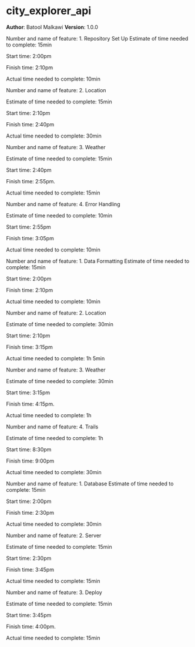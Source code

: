 # city_explorer_api

**Author**: Batool Malkawi
**Version**: 1.0.0 


Number and name of feature: 1. Repository Set Up
Estimate of time needed to complete: 15min

Start time: 2:00pm

Finish time: 2:10pm

Actual time needed to complete: 10min
<!-- -->

<!-- -->
Number and name of feature: 2. Location

Estimate of time needed to complete: 15min

Start time: 2:10pm

Finish time: 2:40pm

Actual time needed to complete: 30min
<!-- -->

<!-- -->
Number and name of feature: 3. Weather

Estimate of time needed to complete: 15min

Start time: 2:40pm

Finish time: 2:55pm.

Actual time needed to complete: 15min
<!-- -->

<!-- -->
Number and name of feature: 4. Error Handling

Estimate of time needed to complete: 10min

Start time: 2:55pm

Finish time: 3:05pm

Actual time needed to complete: 10min
<!-- -->

Number and name of feature: 1. Data Formatting
Estimate of time needed to complete: 15min

Start time: 2:00pm

Finish time: 2:10pm

Actual time needed to complete: 10min
<!-- -->

<!-- -->
Number and name of feature: 2. Location

Estimate of time needed to complete: 30min

Start time: 2:10pm

Finish time: 3:15pm

Actual time needed to complete: 1h 5min
<!-- -->

<!-- -->
Number and name of feature: 3. Weather

Estimate of time needed to complete: 30min

Start time: 3:15pm

Finish time: 4:15pm.

Actual time needed to complete: 1h
<!-- -->

<!-- -->
Number and name of feature: 4. Trails

Estimate of time needed to complete: 1h

Start time: 8:30pm

Finish time: 9:00pm

Actual time needed to complete: 30min
<!-- -->
<!-- -->

Number and name of feature: 1. Database
Estimate of time needed to complete: 15min

Start time: 2:00pm

Finish time: 2:30pm

Actual time needed to complete: 30min
<!-- -->

<!-- -->
Number and name of feature: 2. Server

Estimate of time needed to complete: 15min

Start time: 2:30pm

Finish time: 3:45pm

Actual time needed to complete: 15min
<!-- -->

<!-- -->
Number and name of feature: 3. Deploy

Estimate of time needed to complete: 15min

Start time: 3:45pm

Finish time: 4:00pm.

Actual time needed to complete: 15min
<!-- -->
